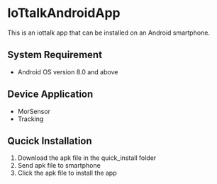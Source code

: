 # IoTtalkAndroidApp
This is an iottalk app that can be installed on an Android smartphone.
## System Requirement
* Android OS version 8.0 and above
## Device Application
* MorSensor
* Tracking
## Qucick Installation
1. Download the apk file in the quick_install folder
2. Send apk file to smartphone
3. Click the apk file to install the app
